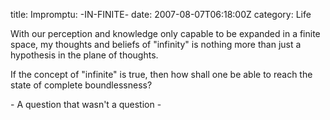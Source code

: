 title: Impromptu: -IN-FINITE-
date: 2007-08-07T06:18:00Z
category: Life

With our perception and knowledge only capable to be expanded in a finite space, my thoughts and beliefs of "infinity" is nothing more than just a hypothesis in the plane of thoughts.

If the concept of "infinite" is true, then how shall one be able to reach the state of complete boundlessness?

\- A question that wasn't a question -
